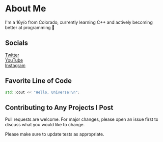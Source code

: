 # About Me

I'm a 16y/o from Colorado, currently learning C++ and actively becoming better at programming 🚀

## Socials

[Twitter](twitter.com/hudlezz) \
[YouTube](youtube.com/hudlez) \
[Instagram](instagram.com/hudlez)

## Favorite Line of Code
```c++
std::cout << "Hello, Universe!\n";
```

## Contributing to Any Projects I Post
Pull requests are welcome. For major changes, please open an issue first to discuss what you would like to change.

Please make sure to update tests as appropriate.
